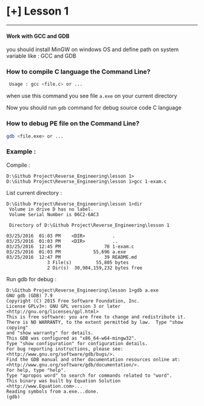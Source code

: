 # [+] Lesson 1
***
#### Work with GCC and GDB 

you should install MinGW on windows OS and define path on system variable like : GCC and GDB

### How to compile C language the Command Line?
```bash
 Usage : gcc <file.c> or ...
```
when use this command you see file ```a.exe``` on your current directory

Now you should run ```gdb``` command for debug source code C language

### How to debug PE file on the Command Line?
```bash
gdb <file.exe> or ...
```

### Example :
Compile :
```
D:\Github Project\Reverse_Engineering\lesson 1>
D:\Github Project\Reverse_Engineering\lesson 1>gcc 1-exam.c
```
List current directory :

```
D:\Github Project\Reverse_Engineering\lesson 1>dir
 Volume in drive D has no label.
 Volume Serial Number is 06C2-6AC3

 Directory of D:\Github Project\Reverse_Engineering\lesson 1

03/25/2016  01:03 PM    <DIR>          .
03/25/2016  01:03 PM    <DIR>          ..
03/25/2016  12:45 PM                70 1-exam.c
03/25/2016  01:03 PM            55,696 a.exe
03/25/2016  12:47 PM                39 README.md
               3 File(s)         55,805 bytes
               2 Dir(s)  30,984,159,232 bytes free
```
Run gdb for debug :
```
D:\Github Project\Reverse_Engineering\lesson 1>gdb a.exe
GNU gdb (GDB) 7.9
Copyright (C) 2015 Free Software Foundation, Inc.
License GPLv3+: GNU GPL version 3 or later <http://gnu.org/licenses/gpl.html>
This is free software: you are free to change and redistribute it.
There is NO WARRANTY, to the extent permitted by law.  Type "show copying"
and "show warranty" for details.
This GDB was configured as "x86_64-w64-mingw32".
Type "show configuration" for configuration details.
For bug reporting instructions, please see:
<http://www.gnu.org/software/gdb/bugs/>.
Find the GDB manual and other documentation resources online at:
<http://www.gnu.org/software/gdb/documentation/>.
For help, type "help".
Type "apropos word" to search for commands related to "word".
This binary was built by Equation Solution <http://www.Equation.com>...
Reading symbols from a.exe...done.
(gdb)

```
